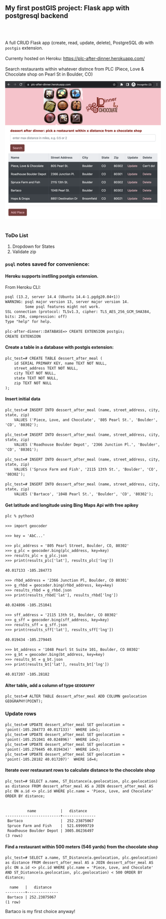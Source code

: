 ## My first postGIS project: Flask app with postgresql backend

<br />
<br />

A full CRUD Flask app (create, read, update, delete), PostgreSQL db with `postgis` extension.
<br />
<br />
Currenty hosted on Heroku: https://plc-after-dinner.herokuapp.com/
<br />
<br />
Search restaurants within whatever distnce from PLC (Piece, Love & Chocolate shop on Pearl St in Boulder, CO)

<img src="./static/img/screenshot1.png " alt="table of places to eat" width="600">

<br />
<br />

### ToDo List

1. Dropdown for States
2. Validate zip

### `psql` notes saved for convenience:

#### Heroku supports instlling postgis extension.

From Heroku CLI:

```
psql (13.2, server 14.4 (Ubuntu 14.4-1.pgdg20.04+1))
WARNING: psql major version 13, server major version 14.
         Some psql features might not work.
SSL connection (protocol: TLSv1.3, cipher: TLS_AES_256_GCM_SHA384, bits: 256, compression: off)
Type "help" for help.

plc-after-dinner::DATABASE=> CREATE EXTENSION postgis;
CREATE EXTENSION
```

#### Create a table in a database with postgis extension:

```buildoutcfg
plc_test=# CREATE TABLE dessert_after_meal (
    id SERIAL PRIMARY KEY, name TEXT NOT NULL,
    street_address TEXT NOT NULL,
    city TEXT NOT NULL,
    state TEXT NOT NULL,
    zip TEXT NOT NULL
);
```

#### Insert initial data

```
plc_test=# INSERT INTO dessert_after_meal (name, street_address, city, state, zip)
    VALUES ('Piece, Love, and Chocolate', '805 Pearl St.', 'Boulder', 'CO', '80302');

plc_test=# INSERT INTO dessert_after_meal (name, street_address, city, state, zip)
    VALUES ('Roadhouse Boulder Depot', '2366 Junction Pl.', 'Boulder', 'CO', '80301');

plc_test=# INSERT INTO dessert_after_meal (name, street_address, city, state, zip)
    VALUES ('Spruce Farm and Fish', '2115 13th St.', 'Boulder', 'CO', '80302');

plc_test=# INSERT INTO dessert_after_meal (name, street_address, city, state, zip)
    VALUES ('Bartaco', '1048 Pearl St.', 'Boulder', 'CO', '80302');
```

#### Get latitude and longitude using Bing Maps Api with free apikey

```buildoutcfg
plc % python3

>>> import geocoder

>>> key = 'AbC...'

>>> plc_address = '805 Pearl Street, Boulder, CO, 80302'
>>> g_plc = geocoder.bing(plc_address, key=key)
>>> results_plc = g_plc.json
>>> print(results_plc['lat'], results_plc['lng'])

40.017133 -105.284773

>>> rhbd_address = '2366 Junction Pl, Boulder, CO 80301'
>>> g_rhbd = geocoder.bing(rhbd_address, key=key)
>>> results_rhbd = g_rhbd.json
>>> print(results_rhbd['lat'], results_rhbd['lng'])

40.024896 -105.251041

>>> sff_address = '2115 13th St, Boulder, CO 80302'
>>> g_sff = geocoder.bing(sff_address, key=key)
>>> results_sff = g_sff.json
>>> print(results_sff['lat'], results_sff['lng'])

40.019434 -105.279445

>>> bt_address = '1048 Pearl St Suite 101, Boulder, CO 80302'
>>> g_bt = geocoder.bing(bt_address, key=key)
>>> results_bt = g_bt.json
>>> print(results_bt['lat'], results_bt['lng'])

40.017207 -105.28182
```

#### Alter table, add a column of type `GEOGRAPHY`

```buildoutcfg
plc_test=# ALTER TABLE dessert_after_meal ADD COLUMN geolocation GEOGRAPHY(POINT);
```

### Update rows

```buildoutcfg
plc_test=# UPDATE dessert_after_meal SET geolocation = 'point(-105.284773 40.017133)'  WHERE id=1;
plc_test=# UPDATE dessert_after_meal SET geolocation = 'point(-105.251041 40.024896)'  WHERE id=2;
plc_test=# UPDATE dessert_after_meal SET geolocation = 'point(-105.279445 40.019434)'  WHERE id=3;
plc_test=# UPDATE dessert_after_meal SET geolocation = 'point(-105.28182 40.017207)'  WHERE id=4;
```

#### Iterate over restaurant rows to calculate distance to the chocolate shop

```buildoutcfg
plc_test=# SELECT a.name, ST_Distance(a.geolocation, plc.geolocation) as distance FROM dessert_after_meal AS a JOIN dessert_after_meal AS plc ON a.id <> plc.id WHERE plc.name = 'Piece, Love, and Chocolate' ORDER BY distance;


          name           |   distance
-------------------------+---------------
 Bartaco                 |  252.23875067
 Spruce Farm and Fish    |  521.69999719
 Roadhouse Boulder Depot | 3005.86236497
(3 rows)
```

#### Find a restaurant within 500 meters (546 yards) from the chocolate shop

```buildoutcfg
plc_test=# SELECT a.name, ST_Distance(a.geolocation, plc.geolocation) as distance FROM dessert_after_meal AS a JOIN dessert_after_meal AS plc ON a.id <> plc.id WHERE plc.name = 'Piece, Love, and Chocolate' AND ST_Distance(a.geolocation, plc.geolocation) < 500 ORDER BY distance;

  name   |   distance
---------+--------------
 Bartaco | 252.23875067
(1 row)
```

Bartaco is my first choice anyway!

